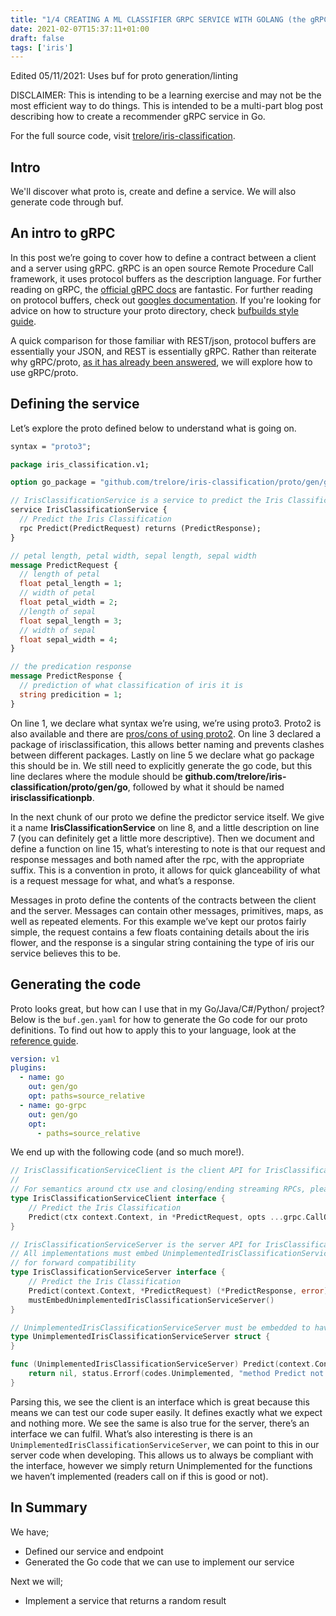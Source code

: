 ```yaml
---
title: "1/4 CREATING A ML CLASSIFIER GRPC SERVICE WITH GOLANG (the gRPC bit)"
date: 2021-02-07T15:37:11+01:00
draft: false
tags: ['iris']
---
```


Edited 05/11/2021: Uses buf for proto generation/linting

DISCLAIMER: This is intending to be a learning exercise and may not be the most efficient way to do things. This is intended to be a multi-part blog post describing how to create a recommender gRPC service in Go.

For the full source code, visit [trelore/iris-classification](https://github.com/trelore/iris-classification).

## Intro

We'll discover what proto is, create and define a service.
We will also generate code through buf.

## An intro to gRPC

In this post we’re going to cover how to define a contract between a client and a server using gRPC. gRPC is an open source Remote Procedure Call framework, it uses protocol buffers as the description language. For further reading on gRPC, the [official gRPC docs](https://grpc.io/docs/) are fantastic. For further reading on protocol buffers, check out [googles documentation](https://developers.google.com/protocol-buffers). If you're looking for advice on how to structure your proto directory, check [bufbuilds style guide](https://docs.buf.build/best-practices/style-guide#files-and-packages).

A quick comparison for those familiar with REST/json, protocol buffers are essentially your JSON, and REST is essentially gRPC. Rather than reiterate why gRPC/proto, [as it has already been answered](https://cloud.google.com/blog/products/api-management/understanding-grpc-openapi-and-rest-and-when-to-use-them), we will explore how to use gRPC/proto.

## Defining the service

Let’s explore the proto defined below to understand what is going on.

```proto
syntax = "proto3";

package iris_classification.v1;

option go_package = "github.com/trelore/iris-classification/proto/gen/go;irisclassificationpb";

// IrisClassificationService is a service to predict the Iris Classification given input
service IrisClassificationService {
  // Predict the Iris Classification
  rpc Predict(PredictRequest) returns (PredictResponse);
}

// petal length, petal width, sepal length, sepal width
message PredictRequest {
  // length of petal
  float petal_length = 1;
  // width of petal
  float petal_width = 2;
  //length of sepal
  float sepal_length = 3;
  // width of sepal
  float sepal_width = 4;
}

// the predication response
message PredictResponse {
  // prediction of what classification of iris it is
  string predicition = 1;
}

```

On line 1, we declare what syntax we’re using, we’re using proto3. Proto2 is also available and there are [pros/cons of using proto2](https://www.crankuptheamps.com/blog/posts/2017/10/12/protobuf-battle-of-the-syntaxes/). On line 3 declared a package of irisclassification, this allows better naming and prevents clashes between different packages. Lastly on line 5 we declare what go package this should be in. We still need to explicitly generate the go code, but this line declares where the module should be **github.com/trelore/iris-classification/proto/gen/go**, followed by what it should be named **irisclassificationpb**.

In the next chunk of our proto we define the predictor service itself. We give it a name **IrisClassificationService** on line 8, and a little description on line 7 (you can definitely get a little more descriptive). Then we document and define a function on line 15, what’s interesting to note is that our request and response messages and both named after the rpc, with the appropriate suffix. This is a convention in proto, it allows for quick glanceability of what is a request message for what, and what’s a response.

Messages in proto define the contents of the contracts between the client and the server. Messages can contain other messages, primitives, maps, as well as repeated elements. For this example we’ve kept our protos fairly simple, the request contains a few floats containing details about the iris flower, and the response is a singular string containing the type of iris our service believes this to be.

## Generating the code
Proto looks great, but how can I use that in my Go/Java/C#/Python/ project? Below is the `buf.gen.yaml` for how to generate the Go code for our proto definitions. To find out how to apply this to your language, look at the [reference guide](https://developers.google.com/protocol-buffers/docs/reference/overview).

```yaml
version: v1
plugins:
  - name: go
    out: gen/go
    opt: paths=source_relative
  - name: go-grpc
    out: gen/go
    opt:
      - paths=source_relative
```

We end up with the following code (and so much more!).

```go
// IrisClassificationServiceClient is the client API for IrisClassificationService service.
//
// For semantics around ctx use and closing/ending streaming RPCs, please refer to https://pkg.go.dev/google.golang.org/grpc/?tab=doc#ClientConn.NewStream.
type IrisClassificationServiceClient interface {
	// Predict the Iris Classification
	Predict(ctx context.Context, in *PredictRequest, opts ...grpc.CallOption) (*PredictResponse, error)
}

// IrisClassificationServiceServer is the server API for IrisClassificationService service.
// All implementations must embed UnimplementedIrisClassificationServiceServer
// for forward compatibility
type IrisClassificationServiceServer interface {
	// Predict the Iris Classification
	Predict(context.Context, *PredictRequest) (*PredictResponse, error)
	mustEmbedUnimplementedIrisClassificationServiceServer()
}

// UnimplementedIrisClassificationServiceServer must be embedded to have forward compatible implementations.
type UnimplementedIrisClassificationServiceServer struct {
}

func (UnimplementedIrisClassificationServiceServer) Predict(context.Context, *PredictRequest) (*PredictResponse, error) {
	return nil, status.Errorf(codes.Unimplemented, "method Predict not implemented")
}
```

Parsing this, we see the client is an interface which is great because this means we can test our code super easily. It defines exactly what we expect and nothing more. We see the same is also true for the server, there’s an interface we can fulfil. What’s also interesting is there is an `UnimplementedIrisClassificationServiceServer`, we can point to this in our server code when developing. This allows us to always be compliant with the interface, however we simply return Unimplemented for the functions we haven’t implemented (readers call on if this is good or not).

## In Summary
We have;

- Defined our service and endpoint
- Generated the Go code that we can use to implement our service

Next we will;

- Implement a service that returns a random result
